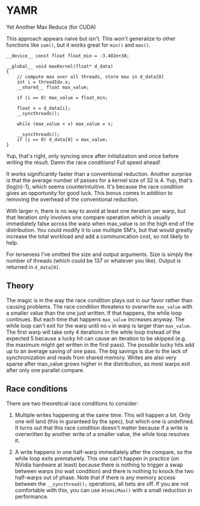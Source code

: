 # YAMR
 Yet Another Max Reduce (for CUDA)

This approach appears naive but isn't. This won't generalize to other functions like `sum()`, but it works great for `min()` and `max()`.

    __device__ const float float_min = -3.402e+38;
    
    __global__ void maxKernel(float* d_data)
    { 
        // compute max over all threads, store max in d_data[0]
        int i = threadIdx.x;
        __shared__ float max_value;
    
        if (i == 0) max_value = float_min;
    
        float v = d_data[i];
        __syncthreads();
    
        while (max_value < v) max_value = v;
    
        __syncthreads();
        if (i == 0) d_data[0] = max_value;
    }

Yup, that's right, only syncing once after initialization and once before writing the result. Damn the race conditions! Full speed ahead!

It works significantly faster than a conventional reduction. Another surprise is that the average number of passes for a kernel size of 32 is 4. Yup, that's (log(n)-1), which seems counterintuitive. It's because the race condition gives an opportunity for good luck. This bonus comes in addition to removing the overhead of the conventional reduction.

With larger n, there is no way to avoid at least one iteration per warp, but that iteration only involves one compare operation which is usually immediately false across the warp when max_value is on the high end of the distribution. You could modify it to use multiple SM's, but that would greatly increase the total workload and add a communication cost, so not likely to help.

For terseness I've omitted the size and output arguments. Size is simply the number of threads (which could be 137 or whatever you like). Output is returned in `d_data[0]`.

## Theory

The magic is in the way the race condition plays out in our favor rather than causing problems. The race condition threatens to overwrite `max_value` with a smaller value than the one just written. If that happens, the while loop continues. But each time that happens `max_value` increases anyway. The while loop can't exit for the warp until no `v` in warp is larger than `max_value`. The first warp will take only 4 iterations in the while loop instead of the expected 5 because a lucky hit can cause an iteration to be skipped (e.g. the maximum might get written in the first pass). The possible lucky hits add up to an average saving of one pass. The big savings is due to the lack of synchronization and reads from shared memory. Writes are also very sparse after max_value grows higher in the distribution, as most warps exit after only one parallel compare.

## Race conditions

There are two theoretical race conditions to consider:

1. Multiple writes happening at the same time. This will happen a lot. Only one will land (this in guranteed by the spec), but which one is undefined. It turns out that this race condition doesn't matter because if a write is overwritten by another write of a smaller value, the while loop resolves it.

2. A write happens in one half-warp immediately after the compare, so the while loop exits prematurely. This one can't happen in practice (on NVidia hardware at least) because there is nothing to trigger a swap between warps (no wait condition) and there is nothing to knock the two half-warps out of phase. Note that if there is any memory access between the `__syncthread();` operations, all bets are off. If you are not comfortable with this, you can use `AtomicMax()` with a small reduction in performance.

